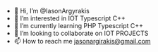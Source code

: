 - 👋 Hi, I’m @IasonArgyrakis
- 👀 I’m interested in IOT Typescript C++
- 🌱 I’m currently learning PHP Typescript C++
- 💞️ I’m looking to collaborate on IOT PROJECTS
- 📫 How to reach me jasonargirakis@gmail.com

<!---
IasonArgyrakis/IasonArgyrakis is a ✨ special ✨ repository because its `README.md` (this file) appears on your GitHub profile.
You can click the Preview link to take a look at your changes.
--->
